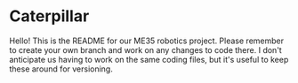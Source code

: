 # Caterpillar

Hello! This is the README for our ME35 robotics project. Please remember to create your own branch and work on any changes to code there. I don't anticipate us having to work on the same coding files, but it's useful to keep these around for versioning.